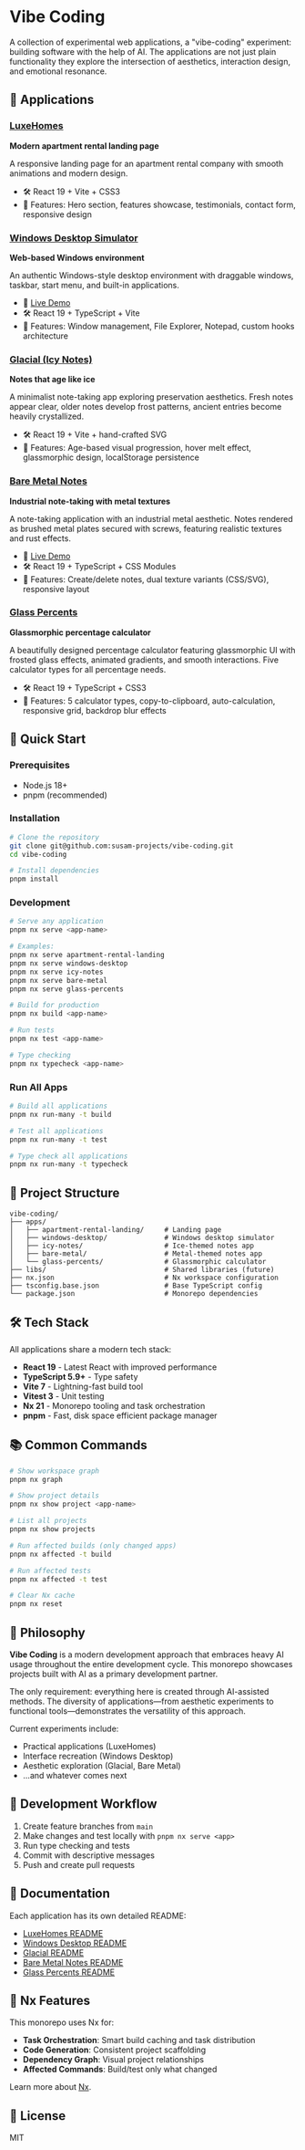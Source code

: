 # Vibe Coding

A collection of experimental web applications, a "vibe-coding" experiment: building software with the help of AI. The applications are not just plain functionality they explore the intersection of aesthetics, interaction design, and emotional resonance.

## 🎨 Applications

### [LuxeHomes](apps/apartment-rental-landing)
**Modern apartment rental landing page**

A responsive landing page for an apartment rental company with smooth animations and modern design.

- 🛠️ React 19 + Vite + CSS3
- 🎯 Features: Hero section, features showcase, testimonials, contact form, responsive design

### [Windows Desktop Simulator](apps/windows-desktop)
**Web-based Windows environment**

An authentic Windows-style desktop environment with draggable windows, taskbar, start menu, and built-in applications.

- 🔗 [Live Demo](https://vibe-coding-windows-desktop.netlify.app/)
- 🛠️ React 19 + TypeScript + Vite
- 🎯 Features: Window management, File Explorer, Notepad, custom hooks architecture

### [Glacial (Icy Notes)](apps/icy-notes)
**Notes that age like ice**

A minimalist note-taking app exploring preservation aesthetics. Fresh notes appear clear, older notes develop frost patterns, ancient entries become heavily crystallized.

- 🛠️ React 19 + Vite + hand-crafted SVG
- 🎯 Features: Age-based visual progression, hover melt effect, glassmorphic design, localStorage persistence

### [Bare Metal Notes](apps/bare-metal)
**Industrial note-taking with metal textures**

A note-taking application with an industrial metal aesthetic. Notes rendered as brushed metal plates secured with screws, featuring realistic textures and rust effects.

- 🔗 [Live Demo](https://vibe-coding-bm-notes.netlify.app/)
- 🛠️ React 19 + TypeScript + CSS Modules
- 🎯 Features: Create/delete notes, dual texture variants (CSS/SVG), responsive layout

### [Glass Percents](apps/glass-percents)
**Glassmorphic percentage calculator**

A beautifully designed percentage calculator featuring glassmorphic UI with frosted glass effects, animated gradients, and smooth interactions. Five calculator types for all percentage needs.

- 🛠️ React 19 + TypeScript + CSS3
- 🎯 Features: 5 calculator types, copy-to-clipboard, auto-calculation, responsive grid, backdrop blur effects

## 🚀 Quick Start

### Prerequisites

- Node.js 18+
- pnpm (recommended)

### Installation

```bash
# Clone the repository
git clone git@github.com:susam-projects/vibe-coding.git
cd vibe-coding

# Install dependencies
pnpm install
```

### Development

```bash
# Serve any application
pnpm nx serve <app-name>

# Examples:
pnpm nx serve apartment-rental-landing
pnpm nx serve windows-desktop
pnpm nx serve icy-notes
pnpm nx serve bare-metal
pnpm nx serve glass-percents

# Build for production
pnpm nx build <app-name>

# Run tests
pnpm nx test <app-name>

# Type checking
pnpm nx typecheck <app-name>
```

### Run All Apps

```bash
# Build all applications
pnpm nx run-many -t build

# Test all applications
pnpm nx run-many -t test

# Type check all applications
pnpm nx run-many -t typecheck
```

## 📁 Project Structure

```
vibe-coding/
├── apps/
│   ├── apartment-rental-landing/     # Landing page
│   ├── windows-desktop/              # Windows desktop simulator
│   ├── icy-notes/                    # Ice-themed notes app
│   ├── bare-metal/                   # Metal-themed notes app
│   └── glass-percents/               # Glassmorphic calculator
├── libs/                             # Shared libraries (future)
├── nx.json                           # Nx workspace configuration
├── tsconfig.base.json                # Base TypeScript config
└── package.json                      # Monorepo dependencies
```

## 🛠️ Tech Stack

All applications share a modern tech stack:

- **React 19** - Latest React with improved performance
- **TypeScript 5.9+** - Type safety
- **Vite 7** - Lightning-fast build tool
- **Vitest 3** - Unit testing
- **Nx 21** - Monorepo tooling and task orchestration
- **pnpm** - Fast, disk space efficient package manager

## 📚 Common Commands

```bash
# Show workspace graph
pnpm nx graph

# Show project details
pnpm nx show project <app-name>

# List all projects
pnpm nx show projects

# Run affected builds (only changed apps)
pnpm nx affected -t build

# Run affected tests
pnpm nx affected -t test

# Clear Nx cache
pnpm nx reset
```

## 🎯 Philosophy

**Vibe Coding** is a modern development approach that embraces heavy AI usage throughout the entire development cycle. This monorepo showcases projects built with AI as a primary development partner.

The only requirement: everything here is created through AI-assisted methods. The diversity of applications—from aesthetic experiments to functional tools—demonstrates the versatility of this approach.

Current experiments include:
- Practical applications (LuxeHomes)
- Interface recreation (Windows Desktop)
- Aesthetic exploration (Glacial, Bare Metal)
- ...and whatever comes next

## 🧪 Development Workflow

1. Create feature branches from `main`
2. Make changes and test locally with `pnpm nx serve <app>`
3. Run type checking and tests
4. Commit with descriptive messages
5. Push and create pull requests

## 📖 Documentation

Each application has its own detailed README:

- [LuxeHomes README](apps/apartment-rental-landing/README.md)
- [Windows Desktop README](apps/windows-desktop/README.md)
- [Glacial README](apps/icy-notes/README.md)
- [Bare Metal Notes README](apps/bare-metal/README.md)
- [Glass Percents README](apps/glass-percents/README.md)

## 🔧 Nx Features

This monorepo uses Nx for:

- **Task Orchestration**: Smart build caching and task distribution
- **Code Generation**: Consistent project scaffolding
- **Dependency Graph**: Visual project relationships
- **Affected Commands**: Build/test only what changed

Learn more about [Nx](https://nx.dev).

## 📝 License

MIT
